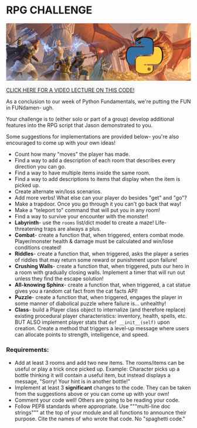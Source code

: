 # RPG CHALLENGE

![Image description](https://github.com/csfeeser/images/blob/master/pythondragon.png?raw=true)

[CLICK HERE FOR A VIDEO LECTURE ON THIS CODE!](https://labs.alta3.com/courses/api/vid/7-list-and-dict-modeling.mp4)

As a conclusion to our week of Python Fundamentals, we're putting the FUN in FUNdamen- ugh.

Your challenge is to (either solo or part of a group) develop additional features into the RPG script that Jason demonstrated to you. 

Some suggestions for implementations are provided below- you're also encouraged to come up with your own ideas!
- Count how many "moves" the player has made.
- Find a way to add a description of each room that describes every direction you can go.
- Find a way to have multiple items inside the same room.
- Find a way to add descriptions to items that display when the item is picked up.
- Create alternate win/loss scenarios.
- Add more verbs! What else can your player do besides "get" and "go"?
- Make a trapdoor. Once you go through it you can't go back that way!
- Make a "teleport to" command that will put you in any room!
- Find a way to survive your encounter with the monster!
- **Labyrinth**- use the `rooms` list/dict model to create a maze! Life-threatening traps are always a plus.
- **Combat**- create a function that, when triggered, enters combat mode. Player/monster health & damage must be calculated and win/lose conditions created!
- **Riddles**- create a function that, when triggered, asks the player a series of riddles that may return some reward or punishment upon failure!
- **Crushing Walls**- create a function that, when triggered, puts our hero in a room with gradually closing walls. Implement a timer that will run out unless they find the escape solution!
- **All-knowing Sphinx**- create a function that, when triggered, a cat statue gives you a random cat fact from the cat facts API!
- **Puzzle**- create a function that, when triggered, engages the player in some manner of diabolical puzzle where failure is... unhealthy!
- **Class**- build a Player class object to internalize (and therefore replace) existing procedural player characteristics: inventory, health, spells, etc. BUT ALSO implement player stats that `def __init__(self)` upon creation. Create a method that triggers a level-up message where users can allocate points to  strength, intelligence, and speed.

### Requirements:
- Add at least 3 rooms and add two new items. The rooms/items can be useful or play a trick once picked up. Example: Character picks up a bottle thinking it will contain a useful item, but instead displays a message, "Sorry! Your hint is in another bottle!"
- Implement at least 3 **significant** changes to the code. They can be taken from the suggestions above or you can come up with your own!
- Comment your code well! Others are going to be reading your code.
- Follow PEP8 standards where appropriate. Use """multi-line doc strings""" at the top of your module and all functions to announce their purpose. Cite the names of who wrote that code. No "spaghetti code."
